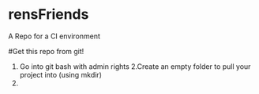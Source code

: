 # rensFriends
A Repo for a CI environment 

#Get this repo from git!

1. Go into git bash with admin rights 
2.Create an empty folder to pull your project into (using mkdir)
3.
